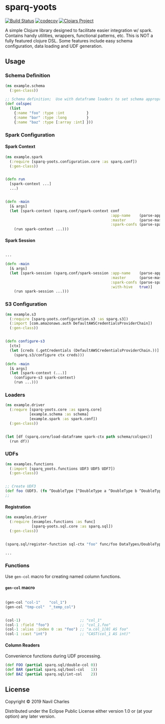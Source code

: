 # sparq-yoots
[![Build Status](https://travis-ci.com/nfcharles/sparq-yoots.svg?branch=master)](https://travis-ci.com/nfcharles/sparq-yoots)
[![codecov](https://codecov.io/gh/nfcharles/sparq-yoots/branch/master/graph/badge.svg)](https://codecov.io/gh/nfcharles/sparq-yoots)
[![Clojars Project](https://img.shields.io/clojars/v/sparq-yoots.svg)](https://clojars.org/sparq-yoots)

A simple Clojure library designed to facilitate easier integration w/ spark. Contains handy utilities, wrappers, functional patterns, etc.  This is NOT a fully featured clojure DSL.  Some features include easy schema configuration, data loading and UDF generation.


## Usage

### Schema Definition

```clojure
(ns example.schema
  (:gen-class))

;; Schema definition;  Use with dataframe loaders to set schema appropriately.
(def colspec
  (list
    {:name "foo" :type :int          }
    {:name "bar" :type :long         }
    {:name "baz" :type [:array :int] }))
```

### Spark Configuration

#### Spark Context
```clojure
(ns example.spark
  (:require [sparq-yoots.configuration.core :as sparq.conf])
  (:gen-class))


(defn run
  [spark-context ...]
  ...)


(defn -main
  [& args]
  (let [spark-context (sparq.conf/spark-context conf
                                                :app-name    (parse-app-name args)
                                                :master      (parse-master args)
                                                :spark-confs (parse-spark-confs args))]
    (run spark-context ...)))
```

#### Spark Session

```clojure

...

(defn -main
  [& args]
  (let [spark-session (sparq.conf/spark-session :app-name    (parse-app-name args)
                                                :master      (parse-master ags)
                                                :spark-confs (parse-spark-confs args)
                                                :with-hive   true)]
    (run spark-session ...)))

```


### S3 Configuration

```clojure
(ns example.s3
  (:require [sparq-yoots.configuration.s3 :as sparq.s3])
  (:import [com.amazonaws.auth DefaultAWSCredentialsProviderChain])
  (:gen-class))


(defn configure-s3
  [ctx]
  (let [creds (.getCredentials (DefaultAWSCredentialsProviderChain.))]
    (sparq.s3/configure ctx creds)))

(defn -main
  [& args]
  (let [spark-context (...)]
    (configure-s3 spark-context)
    (run ...)))
```

### Loaders

```clojure
(ns example.driver
  (:requre [sparq-yoots.core :as sparq.core]
           [example.schema :as schema]
           [example.spark :as spark.conf])
  (:gen-class))


(let [df (sparq.core/load-dataframe spark-ctx path schema/colspec)]
  (run df))
```

### UDFs

```clojure
(ns examples.functions
  (:import [sparq_yoots.functions UDF3 UDF5 UDF7])
  (:gen-class))


;; Create UDF3
(def foo (UDF3. (fn ^DoubleType [^DoubleType a ^DoubleType b ^DoubleType c] (* a b c))))
;;
```

#### Registration

```clojure
(ns examples.driver
  (:require [examples.functions :as func]
            [sparq-yoots.sql.core :as sparq.sql])
  (:gen-class))


(sparq.sql/register-function sql-ctx "foo" func/foo DataTypes/DoubleType)

...
```

### Functions

Use `gen-col` macro for creating named column functions.

#### `gen-col` macro

```clojure

(gen-col "col-1"    "col_1")
(gen-col "tmp-col"  "_temp_col")


(col-1)                           ;; "col_1"
(col-1 :field "foo")              ;; "col_1.foo"
(col-1 :alias :index 0 :as "foo") ;; "a.col_1[0] AS foo"
(col-1 :cast "int")               ;; "CAST(col_1 AS int)"
```

#### Column Readers

Convenience functions during UDF processing.

```clojure
(def FOO (partial sparq.sql/double-col 0))
(def BAR (partial sparq.sql/bool-col   1))
(def BAZ (partial sparq.sql/int-col    2))
```

## License

Copyright © 2019 Navil Charles

Distributed under the Eclipse Public License either version 1.0 or (at
your option) any later version.
